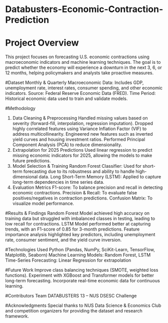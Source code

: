 # Databusters-Economic-Contraction-Prediction

# Project Overview
This project focuses on forecasting U.S. economic contractions using macroeconomic indicators and machine learning techniques. The goal is to predict whether the economy will experience a downturn in the next 3, 6, or 12 months, helping policymakers and analysts take proactive measures.

#Dataset
Monthly & Quarterly Macroeconomic Data: Includes GDP, unemployment rate, interest rates, consumer spending, and other economic indicators.
Source: Federal Reserve Economic Data (FRED).
Time Period: Historical economic data used to train and validate models.

#Methodology
1. Data Cleaning & Preprocessing
Handled missing values based on severity (forward-fill, interpolation, regression imputation).
Dropped highly correlated features using Variance Inflation Factor (VIF) to address multicollinearity.
Engineered new features such as inverted yield curves and housing investment ratios.
Performed Principal Component Analysis (PCA) to reduce dimensionality.
2. Extrapolation for 2025 Predictions
Used linear regression to predict missing economic indicators for 2025, allowing the models to make future predictions.
3. Model Selection & Training
Random Forest Classifier: Used for short-term forecasting due to its robustness and ability to handle high-dimensional data.
Long Short-Term Memory (LSTM): Applied to capture long-term dependencies in time series data.
4. Evaluation Metrics
F1-score: To balance precision and recall in detecting economic contractions.
Precision & Recall: To evaluate false positives/negatives in contraction predictions.
Confusion Matrix: To visualize model performance.

#Results & Findings
Random Forest Model achieved high accuracy on training data but struggled with imbalanced classes in testing, leading to low recall for contractions.
LSTM Model performed better at capturing trends, with an F1-score of 0.85 for 3-month predictions.
Feature importance analysis highlighted key predictors, including unemployment rate, consumer sentiment, and the yield curve inversion.

#Technologies Used
Python (Pandas, NumPy, SciKit-Learn, TensorFlow, Matplotlib, Seaborn)
Machine Learning Models: Random Forest, LSTM
Time-Series Forecasting: Linear Regression for extrapolation

#Future Work
Improve class balancing techniques (SMOTE, weighted loss functions).
Experiment with XGBoost and Transformer models for better long-term forecasting.
Incorporate real-time economic data for continuous learning.

#Contributors
Team DATABUSTERS 13 – NUS DSESC Challenge

#Acknowledgments
Special thanks to NUS Data Science & Economics Club and competition organizers for providing the dataset and research framework.
